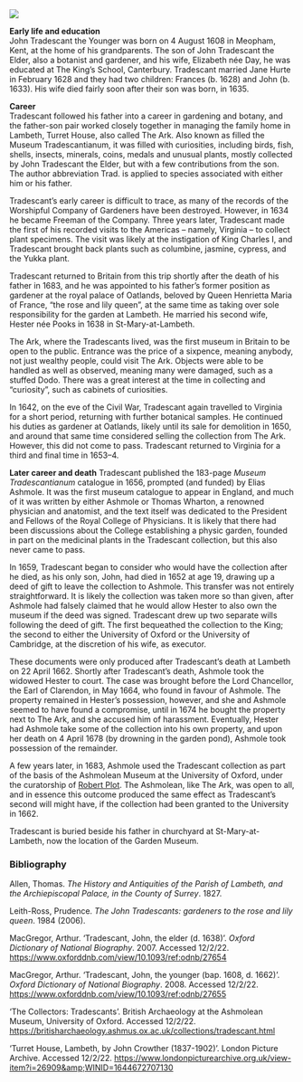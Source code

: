 <html><head></head><body><a href="https://juncture-digital.org"><img src="https://juncture-digital.org/images/ve-button.png"/></a>

<param author="Dominique Gracia and Hannah Jennison" banner="/images/banners/17c.jpg" layout="vtl" title="John Tradescant the Younger (1608 – 1662)" ve-config=""/>

<param aliases="Meopham" eid="Q3133261" ve-entity=""/>
<param aliases="John Tradescant the Younger" eid="Q1701960" ve-entity=""/>
<param aliases="John Tradescant the Elder" eid="Q1375506" ve-entity=""/>
<param aliases="University of Oxford" eid="Q34433" ve-entity=""/>
<param aliases="Ashmolean Museum" eid="Q636400" ve-entity=""/>
<param aliases="Canterbury" eid="Q29303" ve-entity=""/>
<param aliases="King’s School" eid="Q3360332" ve-entity=""/>
<param aliases="University of Cambridge" eid="Q35794" ve-entity=""/>
<param aliases="Royal College of Physicians" eid="Q16003969" ve-entity=""/>
<param aliases="King Charles I" eid="Q81506" ve-entity=""/>
<param aliases="Civil War" eid="Q80330" ve-entity=""/>
<param aliases="Garden Museum" eid="Q15221398" ve-entity=""/>
<param aliases="St-Mary-at-Lambeth" eid="Q17552830" ve-entity=""/>
<param aliases="Worshipful Company of Gardeners" eid="Q17015812" ve-entity=""/>
<param aliases="Virginia" eid="Q1370" ve-entity=""/>
<param aliases="Henrietta Maria of France" eid="Q848615" ve-entity=""/>
<param aliases="Oatlands" eid="Q2008622" ve-entity=""/>
<param aliases="Thomas Wharton" eid="Q2499418" ve-entity=""/>
<param aliases="Ashmole" eid="Q471406" ve-entity=""/>
<param aliases="Lord Chancellor" eid="Q217217" ve-entity=""/>
<param aliases="Earl of Clarendon" eid="Q335173" ve-entity=""/>

**Early life and education**   
John Tradescant the Younger was born on 4 August 1608 in Meopham, Kent, at the home of his grandparents. The son of John Tradescant the Elder, also a botanist and gardener, and his wife, Elizabeth née Day, he was educated at The King’s School, Canterbury. Tradescant married Jane Hurte in February 1628 and they had two children: Frances (b. 1628) and John (b. 1633). His wife died fairly soon after their son was born, in 1635.
<param manifest="https://iiif.juncture-digital.org/wc:John_Tradescant_the_Younger.jpg?20071209122527/manifest.json" ve-image-v2/>
<param manifest="https://iiif.juncture-digital.org/wc:John_Tradescant_the_elder.jpg?20190619065813/manifest.json" ve-image-v2/>
<param center="Q3133261" ve-map="" zoom="10"/>

**Career**   
Tradescant followed his father into a career in gardening and botany, and the father-son pair worked closely together in managing the family home in Lambeth, Turret House, also called The Ark. Also known as filled the Museum Tradescantianum, it was filled with curiosities, including birds, fish, shells, insects, minerals, coins, medals and unusual plants, mostly collected by John Tradescant the Elder, but with a few contributions from the son. The author abbreviation Trad. is applied to species associated with either him or his father.
<param manifest="https://iiif.juncture-digital.org/wc:1600px-Tradescant%27s_Ark.jpg?20140331201243/manifest.json" ve-image-v2/>
<param center="51.47855067478189, -0.12226579754576553" ve-map="" zoom="10"/>

Tradescant’s early career is difficult to trace, as many of the records of the Worshipful Company of Gardeners have been destroyed. However, in 1634 he became Freeman of the Company. Three years later, Tradescant made the first of his recorded visits to the Americas – namely, Virginia – to collect plant specimens. The visit was likely at the instigation of King Charles I, and Tradescant brought back plants such as columbine, jasmine, cypress, and the Yukka plant.
<param center="Q1370" ve-map="" zoom="4"/>

Tradescant returned to Britain from this trip shortly after the death of his father in 1683, and he was appointed to his father’s former position as gardener at the royal palace of Oatlands, beloved by Queen Henrietta Maria of France, “the rose and lily queen”, at the same time as taking over sole responsibility for the garden at Lambeth. He married his second wife, Hester née Pooks in 1638 in St-Mary-at-Lambeth.
<param manifest="https://iiif.juncture-digital.org/wc:Palace_-_Oatlands.jpg?20070528194556/manifest.json" ve-image-v2/>
<param manifest="https://iiif.juncture-digital.org/wc:944px-HenriettaMariaofFrance03.jpg?20190914200701/manifest.json" ve-image-v2/>
<param center="Q2008622" ve-map="" zoom="10"/>

The Ark, where the Tradescants lived, was the first museum in Britain to be open to the public. Entrance was the price of a sixpence, meaning anybody, not just wealthy people, could visit The Ark. Objects were able to be handled as well as observed, meaning many were damaged, such as a stuffed Dodo. There was a great interest at the time in collecting and “curiosity”, such as cabinets of curiosities.
<param manifest="https://iiif.juncture-digital.org/wc:3_Dodos.jpg?20181124193128/manifest.json" ve-image-v2/>

In 1642, on the eve of the Civil War, Tradescant again travelled to Virginia for a short period, returning with further botanical samples. He continued his duties as gardener at Oatlands, likely until its sale for demolition in 1650, and around that same time considered selling the collection from The Ark. However, this did not come to pass. Tradescant returned to Virginia for a third and final time in 1653–4.
<param center="Q1370" ve-map="" zoom="4"/>

**Later career and death**
Tradescant published the 183-page _Museum Tradescantianum_ catalogue in 1656, prompted (and funded) by Elias Ashmole. It was the first museum catalogue to appear in England, and much of it was written by either Ashmole or Thomas Wharton, a renowned physician and anatomist, and the text itself was dedicated to the President and Fellows of the Royal College of Physicians. It is likely that there had been discussions about the College establishing a physic garden, founded in part on the medicinal plants in the Tradescant collection, but this also never came to pass.
<param attribution="Public domain, via The Garden’s Trust" label="The title page of the _Museum Tradescantianum_ catalogue, featuring John Tradescant the Elder" url="https://thegardenstrustblog.files.wordpress.com/2020/04/screenshot-92.png" ve-image=""/>

In 1659, Tradescant began to consider who would have the collection after he died, as his only son, John, had died in 1652 at age 19, drawing up a deed of gift to leave the collection to Ashmole. This transfer was not entirely straightforward. It is likely the collection was taken more so than given, after Ashmole had falsely claimed that he would allow Hester to also own the museum if the deed was signed. Tradescant drew up two separate wills following the deed of gift. The first bequeathed the collection to the King; the second to either the University of Oxford or the University of Cambridge, at the discretion of his wife, as executor.
<param manifest="https://iiif.juncture-digital.org/wc:968px-Elias_Ashmole_by_John_Riley.jpg?20101017112849/manifest.json" ve-image-v2/>

These documents were only produced after Tradescant’s death at Lambeth on 22 April 1662. Shortly after Tradescant’s death, Ashmole took the widowed Hester to court. The case was brought before the Lord Chancellor, the Earl of Clarendon, in May 1664, who found in favour of Ashmole. The property remained in Hester’s possession, however, and she and Ashmole seemed to have found a compromise, until in 1674 he bought the property next to The Ark, and she accused him of harassment. Eventually, Hester had Ashmole take some of the collection into his own property, and upon her death on 4 April 1678 (by drowning in the garden pond), Ashmole took possession of the remainder.
<param manifest="https://iiif.juncture-digital.org/wc:612px-Edward_Hyde%2C_1st_Earl_of_Clarendon_by_Adriaen_Hanneman.jpg?20091204062317/manifest.json" ve-image-v2/>

A few years later, in 1683, Ashmole used the Tradescant collection as part of the basis of the Ashmolean Museum at the University of Oxford, under the curatorship of [Robert Plot](/17c/17c-robert-plot). The Ashmolean, like The Ark, was open to all, and in essence this outcome produced the same effect as Tradescant’s second will might have, if the collection had been granted to the University in 1662.
<param manifest="https://iiif.juncture-digital.org/wc:Ashmolean_Museum_in_July_2014.jpg/manifest.json" ve-image-v2/>

Tradescant is buried beside his father in churchyard at St-Mary-at-Lambeth, now the location of the Garden Museum.
<param manifest="https://iiif.juncture-digital.org/wc:1496px-London_garden_museum_-20_garden_and_church.JPG?20120416072103/manifest.json" ve-image-v2/>

### Bibliography

Allen, Thomas. _The History and Antiquities of the Parish of Lambeth, and the Archiepiscopal Palace, in the County of Surrey_. 1827.

Leith-Ross, Prudence. _The John Tradescants: gardeners to the rose and lily queen_. 1984 (2006).

MacGregor, Arthur. ‘Tradescant, John, the elder (d. 1638)’. _Oxford Dictionary of National Biography_. 2007. Accessed 12/2/22. https://www.oxforddnb.com/view/10.1093/ref:odnb/27654

MacGregor, Arthur. ‘Tradescant, John, the younger (bap. 1608, d. 1662)’. _Oxford Dictionary of National Biography_. 2008. Accessed 12/2/22. https://www.oxforddnb.com/view/10.1093/ref:odnb/27655

‘The Collectors: Tradescants’. British Archaeology at the Ashmolean Museum, University of Oxford. Accessed 12/2/22. https://britisharchaeology.ashmus.ox.ac.uk/collections/tradescant.html

‘Turret House, Lambeth, by John Crowther (1837-1902)’. London Picture Archive. Accessed 12/2/22. https://www.londonpicturearchive.org.uk/view-item?i=26909&amp;WINID=1644672707130
</body></html>